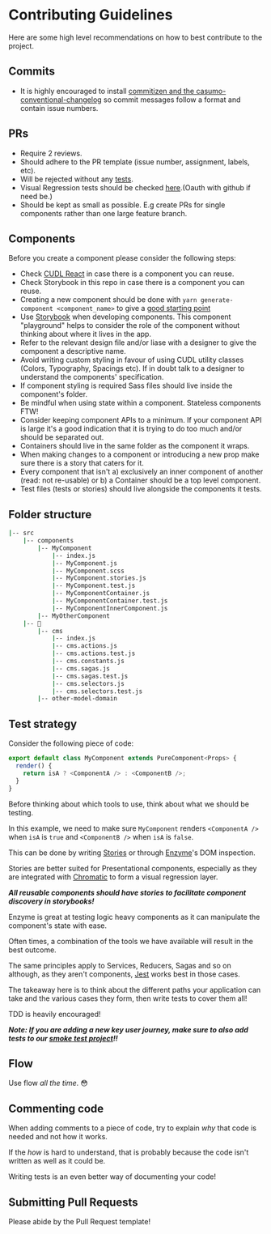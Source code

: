 # Contributing Guidelines

Here are some high level recommendations on how to best contribute to the project.

## Commits

- It is highly encouraged to install [commitizen and the casumo-conventional-changelog](https://gist.github.com/camilleriluke/68c1d250761317066b621b8a66ee6fb1#file-cz-conventional-changelog-casumo-install-sh) so commit messages follow a format and contain issue numbers.

## PRs

- Require 2 reviews.
- Should adhere to the PR template (issue number, assignment, labels, etc).
- Will be rejected without any [tests](#test-strategy).
- Visual Regression tests should be checked [here](https://www.chromaticqa.com/builds?appId=5b9fa923b6b01b00248452c7).(Oauth with github if need be.)
- Should be kept as small as possible. E.g create PRs for single components rather than one large feature branch.

## Components

Before you create a component please consider the following steps:

- Check [CUDL React](http://cudl-react.at.casumotest.local:8080) in case there is a component you can reuse.
- Check Storybook in this repo in case there is a component you can reuse.
- Creating a new component should be done with `yarn generate-component <component_name>` to give a [good starting point](#folder-structure)
- Use [Storybook](https://storybook.js.org) when developing components. This component "playground" helps to consider the role of the component without thinking about where it lives in the app.
- Refer to the relevant design file and/or liase with a designer to give the component a descriptive name.
- Avoid writing custom styling in favour of using CUDL utility classes (Colors, Typography, Spacings etc). If in doubt talk to a designer to understand the components' specification.
- If component styling is required Sass files should live inside the component's folder.
- Be mindful when using state within a component. Stateless components FTW!
- Consider keeping component APIs to a minimum. If your component API is large it's a good indication that it is trying to do too much and/or should be separated out.
- Containers should live in the same folder as the component it wraps.
- When making changes to a component or introducing a new prop make sure there is a story that caters for it.
- Every component that isn't a) exclusively an inner component of another (read: not re-usable) or b) a Container should be a top level component.
- Test files (tests or stories) should live alongside the components it tests.

## Folder structure

```bash
|-- src
    |-- components
        |-- MyComponent
            |-- index.js
            |-- MyComponent.js
            |-- MyComponent.scss
            |-- MyComponent.stories.js
            |-- MyComponent.test.js
            |-- MyComponentContainer.js
            |-- MyComponentContainer.test.js
            |-- MyComponentInnerComponent.js
        |-- MyOtherComponent
    |-- 🥔
        |-- cms
            |-- index.js
            |-- cms.actions.js
            |-- cms.actions.test.js
            |-- cms.constants.js
            |-- cms.sagas.js
            |-- cms.sagas.test.js
            |-- cms.selectors.js
            |-- cms.selectors.test.js
        |-- other-model-domain
```

## Test strategy

Consider the following piece of code:

```javascript
export default class MyComponent extends PureComponent<Props> {
  render() {
    return isA ? <ComponentA /> : <ComponentB />;
  }
}
```

Before thinking about which tools to use, think about what we should be testing.

In this example, we need to make sure `MyComponent` renders `<ComponentA />` when `isA` is `true` and `<ComponentB />` when `isA` is `false`.

This can be done by writing [Stories](https://github.com/storybooks/storybook) or through [Enzyme](https://github.com/airbnb/enzyme)'s DOM inspection.

Stories are better suited for Presentational components, especially as they are integrated with [Chromatic](https://www.chromaticqa.com/) to form a visual regression layer.

_**All reusable components should have stories to facilitate component discovery in storybooks!**_

Enzyme is great at testing logic heavy components as it can manipulate the component's state with ease.

Often times, a combination of the tools we have available will result in the best outcome.

The same principles apply to Services, Reducers, Sagas and so on although, as they aren't components, [Jest](https://jestjs.io/) works best in those cases.

The takeaway here is to think about the different paths your application can take and the various cases they form, then write tests to cover them all!

TDD is heavily encouraged!

_**Note: If you are adding a new key user journey, make sure to also add tests to our [smoke test project](https://github.com/Casumo/smoke-tests)!!**_

## Flow

Use flow _all the time_. 😳

## Commenting code

When adding comments to a piece of code, try to explain _why_ that code is needed and not how it works.

If the _how_ is hard to understand, that is probably because the code isn't written as well as it could be.

Writing tests is an even better way of documenting your code!

## Submitting Pull Requests

Please abide by the Pull Request template!
